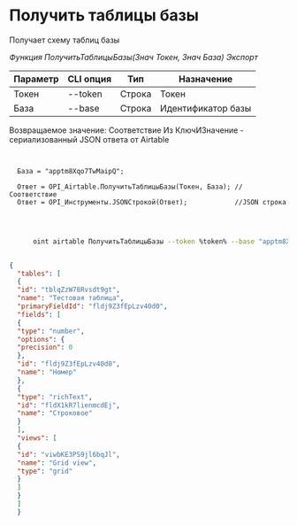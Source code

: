 ﻿---
sidebar_position: 2
---

# Получить таблицы базы
 Получает схему таблиц базы


*Функция ПолучитьТаблицыБазы(Знач Токен, Знач База) Экспорт*

  | Параметр | CLI опция | Тип | Назначение |
  |-|-|-|-|
  | Токен | --token | Строка | Токен |
  | База | --base | Строка | Идентификатор базы |

  
  Возвращаемое значение:   Соответствие Из КлючИЗначение - сериализованный JSON ответа от Airtable

```bsl title="Пример кода"
	
  
  База = "apptm8Xqo7TwMaipQ";
  
  Ответ = OPI_Airtable.ПолучитьТаблицыБазы(Токен, База); //Соответствие
  Ответ = OPI_Инструменты.JSONСтрокой(Ответ);            //JSON строка
  
	
```

```sh title="Пример команды CLI"
    
      oint airtable ПолучитьТаблицыБазы --token %token% --base "apptm8Xqo7TwMaipQ"


```


```json title="Результат"

{
  "tables": [
  {
  "id": "tblqZzW78Rvsdt9gt",
  "name": "Тестовая таблица",
  "primaryFieldId": "fldj9Z3fEpLzv40d0",
  "fields": [
  {
  "type": "number",
  "options": {
  "precision": 0
  },
  "id": "fldj9Z3fEpLzv40d0",
  "name": "Номер"
  },
  {
  "type": "richText",
  "id": "fldX1kR7lienmcdEj",
  "name": "Строковое"
  }
  ],
  "views": [
  {
  "id": "viwbKE3PS9jl6bqJl",
  "name": "Grid view",
  "type": "grid"
  }
  ]
  }
  ]
  }

```
